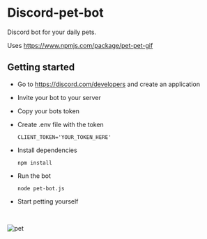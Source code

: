 # Discord-pet-bot

Discord bot for your daily pets.

Uses https://www.npmjs.com/package/pet-pet-gif

## Getting started

* Go to https://discord.com/developers and create an application
* Invite your bot to your server
* Copy your bots token
* Create .env file with the token
             
      CLIENT_TOKEN='YOUR_TOKEN_HERE'
      
* Install dependencies

      npm install
      
* Run the bot
    
      node pet-bot.js

* Start petting yourself

<br>


![pet](https://user-images.githubusercontent.com/48166553/138744373-40715f8a-48da-488b-b8b0-f22f58f5eb63.gif)
